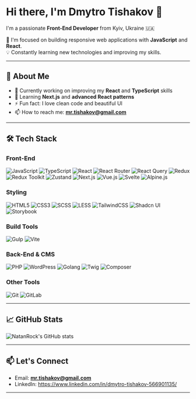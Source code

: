 # Hi there, I'm Dmytro Tishakov 👋

I'm a passionate **Front-End Developer** from Kyiv, Ukraine 🇺🇦

🚀 I'm focused on building responsive web applications with **JavaScript** and **React**.  
💡 Constantly learning new technologies and improving my skills.

---

## 🚀 About Me

- 🔭 Currently working on improving my **React** and **TypeScript** skills
- 🌱 Learning **Next.js** and **advanced React patterns**
- ⚡ Fun fact: I love clean code and beautiful UI
- 📫 How to reach me: **mr.tishakov@gmail.com**

---

## 🛠️ Tech Stack

### Front-End
![JavaScript](https://img.shields.io/badge/JavaScript-000?style=for-the-badge&logo=javascript)
![TypeScript](https://img.shields.io/badge/TypeScript-000?style=for-the-badge&logo=typescript)
![React](https://img.shields.io/badge/React-000?style=for-the-badge&logo=react)
![React Router](https://img.shields.io/badge/React%20Router-000?style=for-the-badge&logo=reactrouter)
![React Query](https://img.shields.io/badge/React%20Query-000?style=for-the-badge&logo=reactquery)
![Redux](https://img.shields.io/badge/Redux-000?style=for-the-badge&logo=redux)
![Redux Toolkit](https://img.shields.io/badge/Redux%20Toolkit-000?style=for-the-badge&logo=redux)
![Zustand](https://img.shields.io/badge/Zustand-000?style=for-the-badge&logo=zotero)
![Next.js](https://img.shields.io/badge/Next.js-000?style=for-the-badge&logo=next.js)
![Vue.js](https://img.shields.io/badge/Vue.js-000?style=for-the-badge&logo=vue.js)
![Svelte](https://img.shields.io/badge/Svelte-000?style=for-the-badge&logo=svelte)
![Alpine.js](https://img.shields.io/badge/Alpine.js-000?style=for-the-badge&logo=alpine.js)


### Styling

![HTML5](https://img.shields.io/badge/HTML5-000?style=for-the-badge&logo=html5)
![CSS3](https://img.shields.io/badge/CSS3-000?style=for-the-badge&logo=css3)
![SCSS](https://img.shields.io/badge/SCSS-000?style=for-the-badge&logo=sass)
![LESS](https://img.shields.io/badge/LESS-000?style=for-the-badge&logo=less)
![TailwindCSS](https://img.shields.io/badge/TailwindCSS-000?style=for-the-badge&logo=tailwindcss)
![Shadcn UI](https://img.shields.io/badge/Shadcn%20UI-000?style=for-the-badge&logo=data:image/svg+xml;base64,PHN2ZyB3aWR0aD0iMzAwIiBoZWlnaHQ9IjMwMCIgdmlld0JveD0iMCAwIDMwMCAzMDAiIHhtbG5zPSJodHRwOi8vd3d3LnczLm9yZy8yMDAwL3N2ZyI+PHJlY3Qgd2lkdGg9IjMwMCIgaGVpZ2h0PSIzMDAiIGZpbGw9IiMwMDAiLz48L3N2Zz4=)
![Storybook](https://img.shields.io/badge/Storybook-000?style=for-the-badge&logo=storybook)

### Build Tools
![Gulp](https://img.shields.io/badge/Gulp-000?style=for-the-badge&logo=gulp)
![Vite](https://img.shields.io/badge/Vite-000?style=for-the-badge&logo=vite)

### Back-End & CMS
![PHP](https://img.shields.io/badge/PHP-000?style=for-the-badge&logo=php)
![WordPress](https://img.shields.io/badge/WordPress-000?style=for-the-badge&logo=wordpress)
![Golang](https://img.shields.io/badge/Golang-000?style=for-the-badge&logo=go)
![Twig](https://img.shields.io/badge/Twig-000?style=for-the-badge&logo=twig)
![Composer](https://img.shields.io/badge/Composer-000?style=for-the-badge&logo=composer)

### Other Tools
![Git](https://img.shields.io/badge/Git-000?style=for-the-badge&logo=git)
![GitLab](https://img.shields.io/badge/GitLab-000?style=for-the-badge&logo=gitlab)

---

## 📈 GitHub Stats

![NatanRock's GitHub stats](https://github-readme-stats.vercel.app/api?username=NatanRock&show_icons=true&theme=default)

---

## 📫 Let's Connect

- Email: **mr.tishakov@gmail.com**
- LinkedIn: https://www.linkedin.com/in/dmytro-tishakov-566901135/

---
